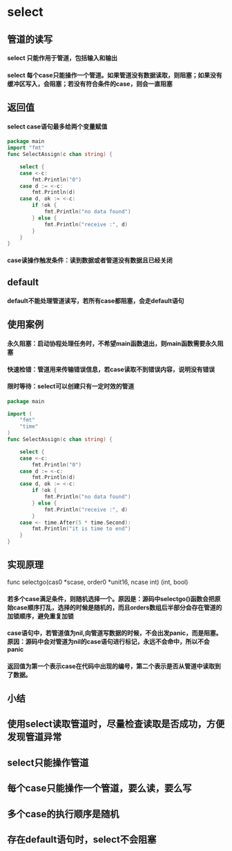 # select

## 管道的读写
#### select 只能作用于管道，包括输入和输出
#### select 每个case只能操作一个管道。如果管道没有数据读取，则阻塞；如果没有缓冲区写入，会阻塞；若没有符合条件的case，则会一直阻塞

## 返回值
#### select case语句最多给两个变量赋值
```go
package main
import "fmt"
func SelectAssign(c chan string) {

	select {
	case <-c:
		fmt.Println("0")
	case d := <-c:
		fmt.Println(d)
	case d, ok := <-c:
		if !ok {
			fmt.Println("no data found")
		} else {
			fmt.Println("receive :", d)
		}
	}
}


```
#### case读操作触发条件：读到数据或者管道没有数据且已经关闭

## default
#### default不能处理管道读写，若所有case都阻塞，会走default语句


## 使用案例
#### 永久阻塞：启动协程处理任务时，不希望main函数退出，则main函数需要永久阻塞
#### 快速检错：管道用来传输错误信息，若case读取不到错误内容，说明没有错误
#### 限时等待：select可以创建只有一定时效的管道
```go
package main

import (
	"fmt"
	"time"
)
func SelectAssign(c chan string) {

	select {
	case <-c:
		fmt.Println("0")
	case d := <-c:
		fmt.Println(d)
	case d, ok := <-c:
		if !ok {
			fmt.Println("no data found")
		} else {
			fmt.Println("receive :", d)
		}
	case <- time.After(5 * time.Second):
		fmt.Println("it is time to end")
	}
}
```

## 实现原理 
func selectgo(cas0 *scase, order0 *unit16, ncase int) (int, bool)
#### 若多个case满足条件，则随机选择一个。原因是：源码中selectgo()函数会把原始case顺序打乱，选择的时候是随机的，而且orders数组后半部分会存在管道的加锁顺序，避免重复加锁
#### case语句中，若管道值为nil,向管道写数据的时候，不会出发panic，而是阻塞。原因：源码中会对管道为nil的case语句进行标记，永远不会命中，所以不会panic
#### 返回值为第一个表示case在代码中出现的编号，第二个表示是否从管道中读取到了数据。

## 小结
## 使用select读取管道时，尽量检查读取是否成功，方便发现管道异常
## select只能操作管道
## 每个case只能操作一个管道，要么读，要么写
## 多个case的执行顺序是随机
## 存在default语句时，select不会阻塞